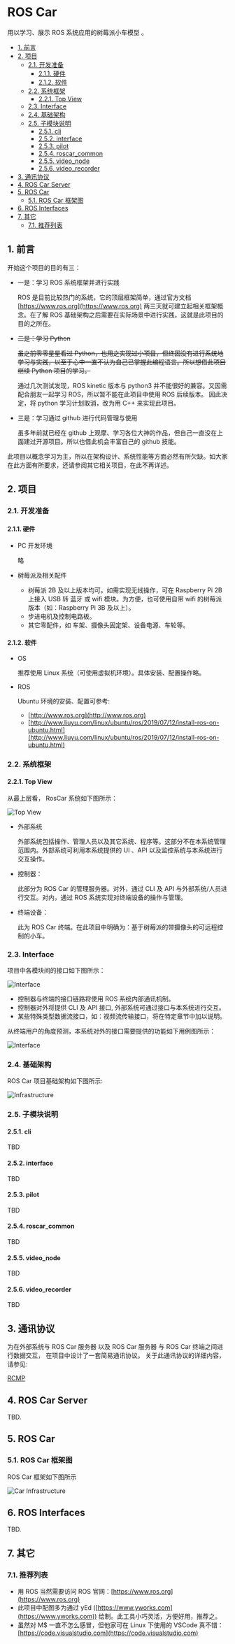# ROS Car

用以学习、展示 ROS 系统应用的树莓派小车模型 。

<!-- TOC -->

- [1. 前言](#1-前言)
- [2. 项目](#2-项目)
    - [2.1. 开发准备](#21-开发准备)
        - [2.1.1. 硬件](#211-硬件)
        - [2.1.2. 软件](#212-软件)
    - [2.2. 系统框架](#22-系统框架)
        - [2.2.1. Top View](#221-top-view)
    - [2.3. Interface](#23-interface)
    - [2.4. 基础架构](#24-基础架构)
    - [2.5. 子模块说明](#25-子模块说明)
        - [2.5.1. cli](#251-cli)
        - [2.5.2. interface](#252-interface)
        - [2.5.3. pilot](#253-pilot)
        - [2.5.4. roscar_common](#254-roscar_common)
        - [2.5.5. video_node](#255-video_node)
        - [2.5.6. video_recorder](#256-video_recorder)
- [3. 通讯协议](#3-通讯协议)
- [4. ROS Car Server](#4-ros-car-server)
- [5. ROS Car](#5-ros-car)
    - [5.1. ROS Car 框架图](#51-ros-car-框架图)
- [6. ROS Interfaces](#6-ros-interfaces)
- [7. 其它](#7-其它)
    - [7.1. 推荐列表](#71-推荐列表)

<!-- /TOC -->

## 1. 前言

开始这个项目的目的有三：

* 一是：学习 ROS 系统框架并进行实践

  ROS 是目前比较热门的系统，它的顶层框架简单，通过官方文档 [https://www.ros.org](https://www.ros.org) 两三天就可建立起相关框架概念。在了解 ROS 基础架构之后需要在实际场景中进行实践，这就是此项目的目的之所在。

* ~~二是：学习 Python~~

  ~~虽之前零零星星看过 Python，也用之实现过小项目，但终因没有进行系统地学习与实践，以至于心中一直不认为自己已掌握此编程语言。所以想借此项目继续 Python 项目的学习。~~

  通过几次测试发现，ROS kinetic 版本与 python3 并不能很好的兼容。又因需配合朋友一起学习 ROS，所以暂不能在此项目中使用 ROS 后续版本。
  因此决定，将 python 学习计划取消，改为用 C++ 来实现此项目。

* 三是：学习通过 github 进行代码管理与使用

  虽多年前就已经在 github 上观摩、学习各位大神的作品，但自己一直没在上面建过开源项目。所以也借此机会丰富自己的 github 技能。

此项目以概念学习为主，所以在架构设计、系统性能等方面必然有所欠缺。如大家在此方面有所要求，还请参阅其它相关项目，在此不再详述。

## 2. 项目

### 2.1. 开发准备

#### 2.1.1. 硬件

* PC 开发环境

  略

* 树莓派及相关配件

  * 树莓派 2B 及以上版本均可。如需实现无线操作，可在 Raspberry Pi 2B 上接入 USB 转 蓝牙 或 wifi 模块。为方便，也可使用自带 wifi 的树莓派版本（如：Raspberry Pi 3B 及以上）。
  * 步进电机及控制电路板。
  * 其它零配件，如 车架、摄像头固定架、设备电源、车轮等。

#### 2.1.2. 软件

* OS

  推荐使用 Linux 系统（可使用虚拟机环境）。具体安装、配置操作略。

* ROS

  Ubuntu 环境的安装、配置可参考:
  
  * [http://www.ros.org](http://www.ros.org)
  * [http://www.liuyu.com/linux/ubuntu/ros/2019/07/12/install-ros-on-ubuntu.html](http://www.liuyu.com/linux/ubuntu/ros/2019/07/12/install-ros-on-ubuntu.html)

### 2.2. 系统框架

#### 2.2.1. Top View

从最上层看， RosCar 系统如下图所示：

![Top View](doc/images/phase-zero/tldTopView.svg)

* 外部系统

  外部系统包括操作、管理人员以及其它系统、程序等。这部分不在本系统管理范围内。外部系统可利用本系统提供的 UI 、API 以及监控系统与本系统进行交互操作。

* 控制器：

  此部分为 ROS Car 的管理服务器。对外，通过 CLI 及 API 与外部系统/人员进行交互。对内，通过 ROS 系统实现对终端设备的操作与管理。

* 终端设备：

  此为 ROS Car 终端。在此项目中明确为：基于树莓派的带摄像头的可远程控制的小车。

### 2.3. Interface

项目中各模块间的接口如下图所示：

![Interface](doc/images/phase-zero/tldInterface.svg)

* 控制器与终端的接口链路将使用 ROS 系统内部通讯机制。
* 控制器对外将提供 CLI 及 API 接口, 外部系统可通过接口与本系统进行交互。
* 某些特殊类型数据流接口，如：视频流传输接口，将在特定章节中加以说明。

从终端用户的角度预测，本系统对外的接口需要提供的功能如下用例图所示：

![Interface](doc/images/phase-zero/tldUseCase_Interface.svg)

### 2.4. 基础架构

ROS Car 项目基础架构如下图所示:

![Infrastructure](doc/images/phase-zero/tldInfrastructure.svg)

### 2.5. 子模块说明

#### 2.5.1. cli

TBD

#### 2.5.2. interface

TBD

#### 2.5.3. pilot

TBD

#### 2.5.4. roscar_common

TBD

#### 2.5.5. video_node

TBD

#### 2.5.6. video_recorder

TBD

## 3. 通讯协议

为在外部系统与 ROS Car 服务器 以及 ROS Car 服务器 与 ROS Car 终端之间进行数据交互，
在项目中设计了一套简易通讯协议。
关于此通讯协议的详细内容，请参见:

[RCMP](doc/protocol/rcmp.md)

## 4. ROS Car Server

TBD.

## 5. ROS Car

### 5.1. ROS Car 框架图

ROS Car 框架如下图所示

![Car Infrastructure](doc/images/phase-zero/tldInfrastructure_Car.svg)

## 6. ROS Interfaces

TBD.

## 7. 其它

### 7.1. 推荐列表

* 用 ROS 当然需要访问 ROS 官网：[https://www.ros.org](https://www.ros.org)
* 此项目中配图多为通过 yEd ([https://www.yworks.com](https://www.yworks.com)) 绘制。此工具小巧灵活，方便好用，推荐之。
* 虽然对 M$ 一直不怎么感冒，但他家可在 Linux 下使用的 VSCode 真不错：[https://code.visualstudio.com](https://code.visualstudio.com)
